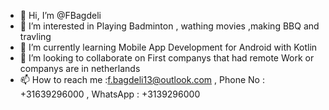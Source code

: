 - 👋 Hi, I’m @FBagdeli
- 👀 I’m interested in Playing Badminton , wathing movies ,making BBQ and travling 
- 🌱 I’m currently learning Mobile App Development for Android with Kotlin
- 💞️ I’m looking to collaborate on First companys that had remote Work or companys are in netherlands
- 📫 How to reach me :f.bagdeli13@outlook.com , Phone No : +31639296000 , WhatsApp : +3139296000

<!---
FBagdeli/FBagdeli is a ✨ special ✨ repository because its `README.md` (this file) appears on your GitHub profile.
You can click the Preview link to take a look at your changes.
--->
